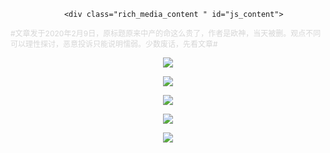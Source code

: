 
				<div class="rich_media_content " id="js_content">
 <div class="rich_media_content " id="js_content"> 
  <p><span style="font-size: 12px;color: rgb(214, 214, 214);">#文章发于2020年2月9日，原标题原来中产的命这么贵了，作者是欧神，当天被删。观点不同可以理性探讨，恶意投诉只能说明懦弱。少数废话，先看文章#</span><br></p>
  <p style="text-align: center;"><img class="rich_pages js_insertlocalimg" data-s="300,640" data-w="1080" style="" src="http://www.shuikult.net/uploads/allimg/2020/2/jIVjMj.jpeg"></p>
  <p style="text-align: center;"><img class="rich_pages js_insertlocalimg" data-s="300,640" data-w="1080" style="" src="http://www.shuikult.net/uploads/allimg/2020/2/yAV7Fn.jpeg"></p>
  <p style="text-align: center;"><img class="rich_pages js_insertlocalimg" data-s="300,640" data-w="1080" style="" src="http://www.shuikult.net/uploads/allimg/2020/2/MbaYZr.jpeg"></p>
  <p style="text-align: center;"><img class="rich_pages js_insertlocalimg" data-s="300,640" data-w="1080" style="" src="http://www.shuikult.net/uploads/allimg/2020/2/ZVfQzi.jpeg"></p>
  <p style="text-align: center;"><img class="rich_pages js_insertlocalimg" data-s="300,640" data-w="1080" style="" src="http://www.shuikult.net/uploads/allimg/2020/2/3YFZby.jpeg"></p> 
 </div> 
</div>
          